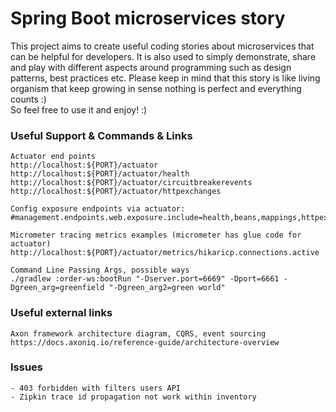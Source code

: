 # Spring Boot microservices story

This project aims to create useful coding stories about microservices that can be helpful for developers.
It is also used to simply demonstrate, share and play with different aspects around programming such as design patterns, best practices etc.
Please keep in mind that this story is like living organism that keep growing in sense nothing is perfect and everything counts :)   
So feel free to use it and enjoy! :)

### Useful Support & Commands & Links
```
Actuator end points
http://localhost:${PORT}/actuator
http://localhost:${PORT}/actuator/health
http://localhost:${PORT}/actuator/circuitbreakerevents
http://localhost:${PORT}/actuator/httpexchanges

Config exposure endpoints via actuator: 
#management.endpoints.web.exposure.include=health,beans,mappings,httpexchanges

Micrometer tracing metrics examples (micrometer has glue code for actuator)
http://localhost:${PORT}/actuator/metrics/hikaricp.connections.active

Command Line Passing Args, possible ways
./gradlew :order-ws:bootRun "-Dserver.port=6669" -Dport=6661 -Dgreen_arg=greenfield "-Dgreen_arg2=green world"

```

### Useful external links
```
Axon framework architecture diagram, CQRS, event sourcing 
https://docs.axoniq.io/reference-guide/architecture-overview

```

### Issues
```
- 403 forbidden with filters users API
- Zipkin trace id propagation not work within inventory  

```

